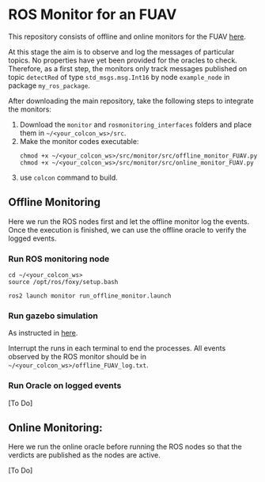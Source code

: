 # ROS Monitor for an FUAV
This repository consists of offline and online monitors for the FUAV [here](https://github.com/iagosilvestre/tello_ros.git).

At this stage the aim is to observe and log the messages of particular topics. No properties have yet been provided for the oracles to check. Therefore, as a first step, the monitors only track messages published on topic ```detectRed``` of type ```std_msgs.msg.Int16``` by node ```example_node``` in package ```my_ros_package```. 

After downloading the main repository, take the following steps to integrate the monitors:

1. Download the ```monitor``` and ```rosmonitoring_interfaces``` folders and place them in ```~/<your_colcon_ws>/src```. 
2. Make the monitor codes executable:
   ```
   chmod +x ~/<your_colcon_ws>/src/monitor/src/offline_monitor_FUAV.py
   chmod +x ~/<your_colcon_ws>/src/monitor/src/online_monitor_FUAV.py
   ```
3. use ```colcon``` command to build. 

## Offline Monitoring
Here we run the ROS nodes first and let the offline monitor log the events. Once the execution is finished, we can use the offline oracle to verify the logged events.

### Run ROS monitoring node
```
cd ~/<your_colcon_ws>
source /opt/ros/foxy/setup.bash

ros2 launch monitor run_offline_monitor.launch
```

### Run gazebo simulation
As instructed in [here](https://github.com/iagosilvestre/tello_ros?tab=readme-ov-file#run-simulation).

Interrupt the runs in each terminal to end the processes. 
All events observed by the ROS monitor should be in ```~/<your_colcon_ws>/offline_FUAV_log.txt```.

### Run Oracle on logged events
[To Do]

## Online Monitoring:
Here we run the online oracle before running the ROS nodes so that the verdicts are published as the nodes are active.

[To Do]
